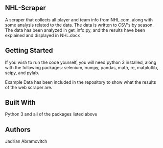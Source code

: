 NHL-Scraper
-----------
A scraper that collects all player and team info from NHL.com, along with some analysis related to the data. The data is written to
CSV's by season.
The data has been analyzed in get_info.py, and the results have been explained and displayed in NHL.docx

Getting Started
---------------
If you wish to run the code yourself, you will need python 3 installed, along with the following packages: selenium, numpy, pandas, math, re, matplotlib, scipy, and pylab.

Example Data has been included in the repository to show what the results of the web scraper are.


Built With
----------
Python 3 and all of the packages listed above

Authors
-------
Jadrian Abramovitch

